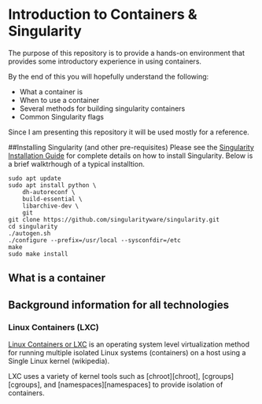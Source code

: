 # Introduction to Containers & Singularity

The purpose of this repository is to provide a hands-on environment that provides some introductory experience in using containers.

By the end of this you will hopefully understand the following:
* What a container is
* When to use a container
* Several methods for building singularity containers
* Common Singularity flags

Since I am presenting this repository it will be used mostly for a reference.  

##Installing Singularity (and other pre-requisites)
Please see the [Singularity Installation Guide](https://singularity.lbl.gov/docs-installation) for complete details on how to install Singularity.  Below is a brief walktrhough of a typical installtion.
```
sudo apt update
sudo apt install python \
    dh-autoreconf \
    build-essential \
    libarchive-dev \
    git
git clone https://github.com/singularityware/singularity.git
cd singularity
./autogen.sh
./configure --prefix=/usr/local --sysconfdir=/etc
make
sudo make install

```
 
## What is a container


## Background information for all technologies
### Linux Containers (LXC)
[Linux Containers or LXC](https://en.wikipedia.org/wiki/LXC) is an operating system level virtualization method for running multiple isolated Linux systems (containers) on a host using a Single Linux kernel (wikipedia).

LXC uses a variety of kernel tools such as [chroot][chroot], [cgroups][cgroups], and [namespaces][namespaces] to provide isolation of containers.
